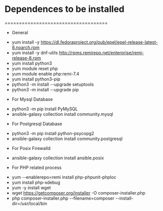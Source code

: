 # Dependences to be installed
====================================
* General
- yum install -y https://dl.fedoraproject.org/pub/epel/epel-release-latest-8.noarch.rpm
- yum install -y dnf-utils http://rpms.remirepo.net/enterprise/remi-release-8.rpm
- yum install python3 
- yum module reset php 
- yum module enable php:remi-7.4 
- yum install python3-pip
- python3 -m install --upgrade setuptools
- python3 -m install --upgrade pip


* For Mysql Database
- python3 -m pip install PyMySQL
- ansible-galaxy collection install community.mysql

* For Postgresql Database
- python3 -m pip install python-psycopg2
- ansible-galaxy collection install community.postgresql

* For Posix Firewalld
- ansible-galaxy collection install ansible.posix

* For PHP related process
- yum --enablerepo=remi install php-phpunit-phploc
- yum  install php-xdebug
- yum -y install wget
- wget https://getcomposer.org/installer -O composer-installer.php
- php composer-installer.php --filename=composer --install-dir=/usr/local/bin 



